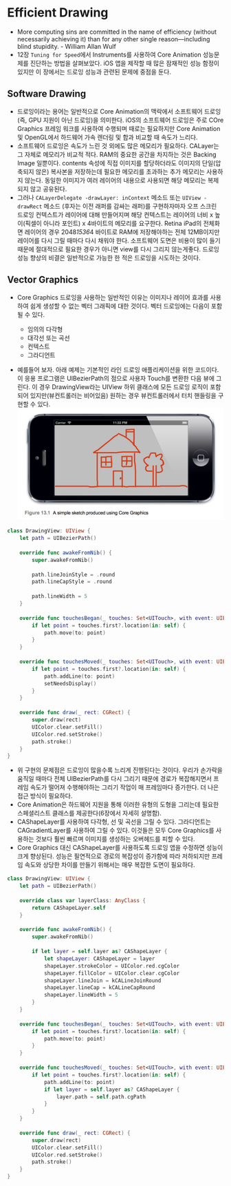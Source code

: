 # Efficient Drawing
* More computing sins are committed in the name of efficiency (without necessarily achieving it) than for any other single reason—including blind stupidity. - William Allan Wulf
* 12장 `Tuning for Speed`에서 Instruments를 사용하여 Core Animation 성능문제를 진단하는 방법을 살펴보았다. iOS 앱을 제작할 때 많은 잠재적인 성능 함정이 있지만 이 장에서는 드로잉 성능과 관련된 문제에 중점을 둔다.

## Software Drawing
* 드로잉이라는 용어는 일반적으로 Core Animation의 맥락에서 소프트웨어 드로잉(즉, GPU 지원이 아닌 드로잉)을 의미한다. iOS의 소프트웨어 드로잉은 주로 COre Graphics 프레임 워크를 사용하여 수행되며 때로는 필요하지만 Core Animation 및 OpenGL에서 하드웨어 가속 렌더링 및 합과 비교할 때 속도가 느리다.
* 소프트웨어 드로잉은 속도가 느린 것 외에도 많은 메모리가 필요하다. CALayer는 그 자체로 메모리가 비교적 적다. RAM의 중요한 공간을 차지하는 것은 Backing Image 일뿐이다. contents 속성에 직접 이미지를 할당하더라도 이미지의 단일(압축되지 않은) 복사본을 저장하는데 필요한 메모리를 초과하는 추가 메모리는 사용하지 않는다. 동일한 이미지가 여러 레이어의 내용으로 사용되면 해당 메모리는 복제되지 않고 공유된다.
* 그러나 `CALayerDelegate -drawLayer: inContext` 메소드 또는 `UIView -drawRect` 메소드 (후자는 이전 래퍼를 감싸는 래퍼)를 구현하자마자 오프 스크린 드로잉 컨텍스트가 레이어에 대해 만들어지며 해당 컨텍스트는 레이어의 너비 x 높이(픽셀이 아니라 포인트) x 4바이트의 메모리를 요구한다. Retina iPad의 전체화면 레이어의 경우 2048*1536*4 바이트로 RAM에 저장해야하는 전체 12MB이지만 레이어를 다시 그릴 때마다 다시 채워야 한다. 소프트웨어 도면은 비용이 많이 들기 때문에 절대적으로 필요한 경우가 아니면 view를 다시 그리지 않는게좋다. 드로잉 성능 향상의 비결은 일반적으로 가능한 한 적은 드로잉을 시도하는 것이다.

## Vector Graphics
* Core Graphics 드로잉을 사용하는 일반적인 이유는 이미지나 레이어 효과를 사용하여 쉽게 생성할 수 없는 벡터 그래픽에 대한 것이다. 벡터 드로잉에는 다음이 포함될 수 있다.
  * 임의의 다각형
  * 대각선 또는 곡선
  * 컨텍스트
  * 그라디언트

* 예를들어 보자. 아래 예제는 기본적인 라인 드로잉 애플리케이션을 위한 코드이다. 이 응용 프로그램은 UIBezierPath의 점으로 사용자 Touch를 변환한 다음 뷰에 그린다. 이 경우 DrawingView라는 UIView 하위 클래스에 모든 드로잉 로직이 포함되어 있지만(뷰컨트롤러는 비어있음) 원하는 경우 뷰컨트롤러에서 터치 핸들링을 구현할 수 있다.
![](Resource/13_1.png)

```Swift
class DrawingView: UIView {
    let path = UIBezierPath()
    
    override func awakeFromNib() {
        super.awakeFromNib()
        
        path.lineJoinStyle = .round
        path.lineCapStyle = .round
        
        path.lineWidth = 5
    }
    
    override func touchesBegan(_ touches: Set<UITouch>, with event: UIEvent?) {
        if let point = touches.first?.location(in: self) {
            path.move(to: point)
        }
    }
    
    override func touchesMoved(_ touches: Set<UITouch>, with event: UIEvent?) {
        if let point = touches.first?.location(in: self) {
            path.addLine(to: point)
            setNeedsDisplay()
        }
    }
    
    override func draw(_ rect: CGRect) {
        super.draw(rect)
        UIColor.clear.setFill()
        UIColor.red.setStroke()
        path.stroke()
    }
}
```
* 위 구현의 문제점은 드로잉이 많을수록 느리게 진행된다는 것이다. 우리가 손가락을 움직일 때마다 전체 UIBezierPath를 다시 그리기 때문에 경로가 복잡해지면서 프레임 속도가 떨어져 수행해야하는 그리기 작업이 매 프레임마다 증가한다. 더 나은 접근 방식이 필요하다.
* Core Animation은 하드웨어 지원을 통해 이러한 유형의 도형을 그리는데 필요한 스페셜리스트 클래스를 제공한다(6장에서 자세히 설명함).
* CAShapeLayer를 사용하여 다각형, 선 및 곡선을 그릴 수 있다. 그라디언트는 CAGradientLayer를 사용하여 그릴 수 있다. 이것들은 모두 Core Graphics를 사용하는 것보다 훨씬 빠르며 이미지를 생성하는 오버헤드를 피할 수 있다.
* Core Graphics 대신 CAShapeLayer를 사용하도록 드로잉 앱을 수정하면 성능이 크게 향상된다. 성능은 필연적으로 경로의 복잡성이 증가함에 따라 저하되지만 프레임 속도와 상당한 차이를 만들기 위해서는 매우 복잡한 도면이 필요하다.
```Swift
class DrawingView: UIView {
    let path = UIBezierPath()
    
    override class var layerClass: AnyClass {
        return CAShapeLayer.self
    }
    
    override func awakeFromNib() {
        super.awakeFromNib()
        
        if let layer = self.layer as? CAShapeLayer {
            let shapeLayer: CAShapeLayer = layer
            shapeLayer.strokeColor = UIColor.red.cgColor
            shapeLayer.fillColor = UIColor.clear.cgColor
            shapeLayer.lineJoin = kCALineJoinRound
            shapeLayer.lineCap = kCALineCapRound
            shapeLayer.lineWidth = 5
        }
    }
    
    override func touchesBegan(_ touches: Set<UITouch>, with event: UIEvent?) {
        if let point = touches.first?.location(in: self) {
            path.move(to: point)
        }
    }
    
    override func touchesMoved(_ touches: Set<UITouch>, with event: UIEvent?) {
        if let point = touches.first?.location(in: self) {
            path.addLine(to: point)
            if let layer = self.layer as? CAShapeLayer {
                layer.path = self.path.cgPath
            }
        }
    }
    
    override func draw(_ rect: CGRect) {
        super.draw(rect)
        UIColor.clear.setFill()
        UIColor.red.setStroke()
        path.stroke()
    }
}
```
